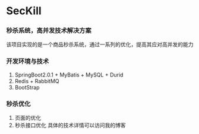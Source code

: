 # SecKill
### 秒杀系统，高并发技术解决方案<br>
该项目实现的是一个商品秒杀系统，通过一系列的优化，提高其应对高并发的能力<br>
### 开发环境与技术
1. SpringBoot2.0.1 + MyBatis + MySQL + Durid
2. Redis + RabbitMQ
3. BootStrap
### 秒杀优化
1. 页面的优化
2. 秒杀接口优化
具体的技术详情可以访问我的博客[](https://songwell1024.github.io)

